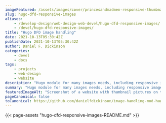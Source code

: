```yaml
---
imageFeatured: /assets/images/cover/princesandmadmen-responsive-thumbnails.png
slug: hugo-dfd-responsive-images
aliases:
    - /develop-design/web-design-web-devel/hugo-dfd-responsive-images/
    - /devel/hugo-dfd-responsive-images/
title: "Hugo DFD image handling"
date: 2021-10-13T05:30:42Z
publishDate: 2021-10-13T05:30:42Z
author: Daniel F. Dickinson
categories:
    - devel
    - docs
tags:
    - projects
    - web-design
    - website
description: "Hugo module for many images needs, including responsive images from markdown, shortcodes and cover images"
summary: "Hugo module for many images needs, including responsive images from markdown, shortcodes and cover images"
featuredImageAlt: "Screenshot of a website with thumbnail pictures on the left of rounded boxes containing page descriptions"
pageCanonical: false
toCanonical: https://github.com/danielfdickinson/image-handling-mod-hugo-dfd
---
```


{{< page-assets "hugo-dfd-responsive-images-README.md" >}}
